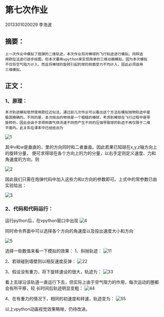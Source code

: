 # 第七次作业
 2013301020029 李浩波
## 摘要：
    上一次作业中模拟了炮弹的二维轨迹，本次作业将对棒球的飞行轨迹进行模拟。同样适
    用欧拉法进行逐步绘图，但本次要用vpython来实现简单的三维动画模拟，因为本次模拟
    不仅将空气阻力计入，而且将棒球的旋转引起的球的侧面受力不均计入，因此必须适用
    三维模拟。
## 正文：
### 1、原理：
	本次轨迹模拟依然使用欧拉近似法，通过前几次作业可以看出这个方法在模拟抛物轨迹中是
	极其精确的。不同的是，本次抛出的物体是一个粗糙的棒球，考虑到棒球在飞行过程中是带
	旋转的，因此会由于求得侧面气体流速不同而产生不同的压强导致球的轨迹不再仅限于二维
	平面内。此关系在课本中已经给出为
	
![1](http://7xrn0b.com1.z0.glb.clouddn.com/%E5%B1%8F%E5%B9%95%E5%BF%AB%E7%85%A7%202016-04-10%20%E4%B8%8B%E5%8D%889.16.50.png)

其中v和w是垂直的，里的方向同时和二者垂直。因此若果已知球在x,y,z轴方向上的旋转分量，
便可求得球在各个方向上的力的分量，以右手定则定义速度、力和角速度的方向，则

![2](http://7xrn0b.com1.z0.glb.clouddn.com/%E5%B1%8F%E5%B9%95%E5%BF%AB%E7%85%A7%202016-04-10%20%E4%B8%8B%E5%8D%889.24.44.png)

因此我们只需在炮弹代码中加入这些力和z方向的参数即可。上式中的常参数已由实验给出：

![3](http://7xrn0b.com1.z0.glb.clouddn.com/%E5%B1%8F%E5%B9%95%E5%BF%AB%E7%85%A7%202016-04-10%20%E4%B8%8B%E5%8D%889.24.52.png)

### 2、代码和代码运行：
运行python后，在vpython窗口中出现
![4](http://7xrn0b.com1.z0.glb.clouddn.com/Screenshot%20from%202016-04-10%2006:35:09.png)

同时命令界面中可以选择各个方向的角速度以及投出速度大小和方向

![5](http://7xrn0b.com1.z0.glb.clouddn.com/Screenshot%20from%202016-04-10%2006:41:59.png)

选择一些数值来看一下模拟的效果：
1、斜抛轨迹：
![11](http://7xrn0b.com1.z0.glb.clouddn.com/a.png)

2、若球碰到墙壁则以相反速度反弹：
![22](http://7xrn0b.com1.z0.glb.clouddn.com/b.png)

3、假设没有重力，将下旋转速设的很大，轨迹为：
![33](http://7xrn0b.com1.z0.glb.clouddn.com/wuzhonglizao.png)

看上去球沿该轨道一直运行下去，但实际上由于空气阻力的作用，每次运动的圈都会有所平移，较
长时间后轨迹明显变粗：
![44](http://7xrn0b.com1.z0.glb.clouddn.com/wuzhongliwan.png)

4、在有重力的情况下，相同的初速度和转速，轨迹变为：
![55](http://7xrn0b.com1.z0.glb.clouddn.com/youzhongli.png)

以上vpython动画视觉效果略矬，仍待改进。
